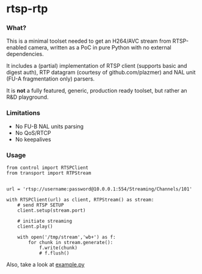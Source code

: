# rtsp-rtp

### What?
This is a minimal toolset needed to get an  H264/AVC stream from RTSP-enabled camera, written as a PoC in pure Python with no external dependencies.

It includes a (partial) implementation of RTSP client (supports basic and digest auth), RTP datagram (courtesy of github.com/plazmer) and NAL unit (FU-A fragmentation only) parsers.

It is **not** a fully featured, generic, production ready toolset, but rather an R&D playground.

### Limitations
- No FU-B NAL units parsing
- No QoS/RTCP
- No keepalives

### Usage
```
from control import RTSPClient
from transport import RTPStream


url = 'rtsp://username:password@10.0.0.1:554/Streaming/Channels/101'

with RTSPClient(url) as client, RTPStream() as stream:
    # send RTSP SETUP
    client.setup(stream.port)

    # initiate streaming
    client.play()

    with open('/tmp/stream','wb+') as f:
        for chunk in stream.generate():
            f.write(chunk)
            # f.flush()

```

Also, take a look at [example.py](example.py)
